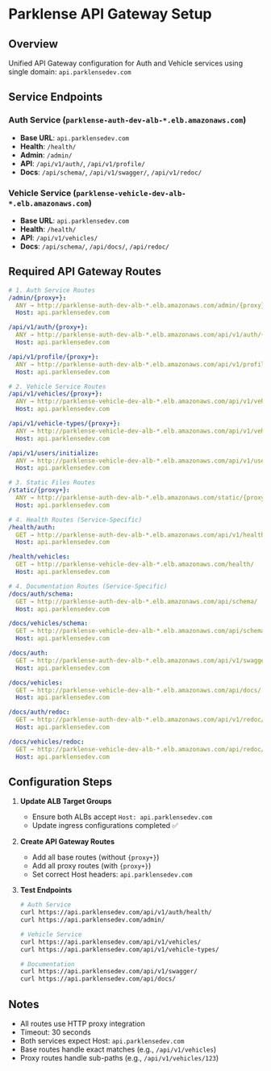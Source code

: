 # Parklense API Gateway Setup

## Overview
Unified API Gateway configuration for Auth and Vehicle services using single domain: `api.parklensedev.com`

## Service Endpoints

### Auth Service (`parklense-auth-dev-alb-*.elb.amazonaws.com`)
- **Base URL**: `api.parklensedev.com`
- **Health**: `/health/` 
- **Admin**: `/admin/`
- **API**: `/api/v1/auth/`, `/api/v1/profile/`
- **Docs**: `/api/schema/`, `/api/v1/swagger/`, `/api/v1/redoc/`

### Vehicle Service (`parklense-vehicle-dev-alb-*.elb.amazonaws.com`) 
- **Base URL**: `api.parklensedev.com`
- **Health**: `/health/`
- **API**: `/api/v1/vehicles/`
- **Docs**: `/api/schema/`, `/api/docs/`, `/api/redoc/`

## Required API Gateway Routes

```yaml
# 1. Auth Service Routes
/admin/{proxy+}:
  ANY → http://parklense-auth-dev-alb-*.elb.amazonaws.com/admin/{proxy}
  Host: api.parklensedev.com

/api/v1/auth/{proxy+}:
  ANY → http://parklense-auth-dev-alb-*.elb.amazonaws.com/api/v1/auth/{proxy}
  Host: api.parklensedev.com

/api/v1/profile/{proxy+}:
  ANY → http://parklense-auth-dev-alb-*.elb.amazonaws.com/api/v1/profile/{proxy}
  Host: api.parklensedev.com

# 2. Vehicle Service Routes  
/api/v1/vehicles/{proxy+}:
  ANY → http://parklense-vehicle-dev-alb-*.elb.amazonaws.com/api/v1/vehicles/{proxy}
  Host: api.parklensedev.com

/api/v1/vehicle-types/{proxy+}:
  ANY → http://parklense-vehicle-dev-alb-*.elb.amazonaws.com/api/v1/vehicle-types/{proxy}
  Host: api.parklensedev.com

/api/v1/users/initialize:
  ANY → http://parklense-vehicle-dev-alb-*.elb.amazonaws.com/api/v1/users/initialize/
  Host: api.parklensedev.com

# 3. Static Files Routes
/static/{proxy+}:
  ANY → http://parklense-auth-dev-alb-*.elb.amazonaws.com/static/{proxy}
  Host: api.parklensedev.com

# 4. Health Routes (Service-Specific)
/health/auth:
  GET → http://parklense-auth-dev-alb-*.elb.amazonaws.com/api/v1/health/
  Host: api.parklensedev.com

/health/vehicles:
  GET → http://parklense-vehicle-dev-alb-*.elb.amazonaws.com/health/
  Host: api.parklensedev.com

# 4. Documentation Routes (Service-Specific)
/docs/auth/schema:
  GET → http://parklense-auth-dev-alb-*.elb.amazonaws.com/api/schema/
  Host: api.parklensedev.com

/docs/vehicles/schema:
  GET → http://parklense-vehicle-dev-alb-*.elb.amazonaws.com/api/schema/
  Host: api.parklensedev.com

/docs/auth:
  GET → http://parklense-auth-dev-alb-*.elb.amazonaws.com/api/v1/swagger/
  Host: api.parklensedev.com

/docs/vehicles:
  GET → http://parklense-vehicle-dev-alb-*.elb.amazonaws.com/api/docs/
  Host: api.parklensedev.com

/docs/auth/redoc:
  GET → http://parklense-auth-dev-alb-*.elb.amazonaws.com/api/v1/redoc/
  Host: api.parklensedev.com

/docs/vehicles/redoc:
  GET → http://parklense-vehicle-dev-alb-*.elb.amazonaws.com/api/redoc/
  Host: api.parklensedev.com
```

## Configuration Steps

1. **Update ALB Target Groups**
   - Ensure both ALBs accept `Host: api.parklensedev.com` 
   - Update ingress configurations completed ✅

2. **Create API Gateway Routes**
   - Add all base routes (without `{proxy+}`)
   - Add all proxy routes (with `{proxy+}`)
   - Set correct Host headers: `api.parklensedev.com`

3. **Test Endpoints**
   ```bash
   # Auth Service
   curl https://api.parklensedev.com/api/v1/auth/health/
   curl https://api.parklensedev.com/admin/
   
   # Vehicle Service  
   curl https://api.parklensedev.com/api/v1/vehicles/
   curl https://api.parklensedev.com/api/v1/vehicle-types/
   
   # Documentation
   curl https://api.parklensedev.com/api/v1/swagger/
   curl https://api.parklensedev.com/api/docs/
   ```

## Notes
- All routes use HTTP proxy integration
- Timeout: 30 seconds
- Both services expect Host: `api.parklensedev.com`  
- Base routes handle exact matches (e.g., `/api/v1/vehicles`)
- Proxy routes handle sub-paths (e.g., `/api/v1/vehicles/123`)
